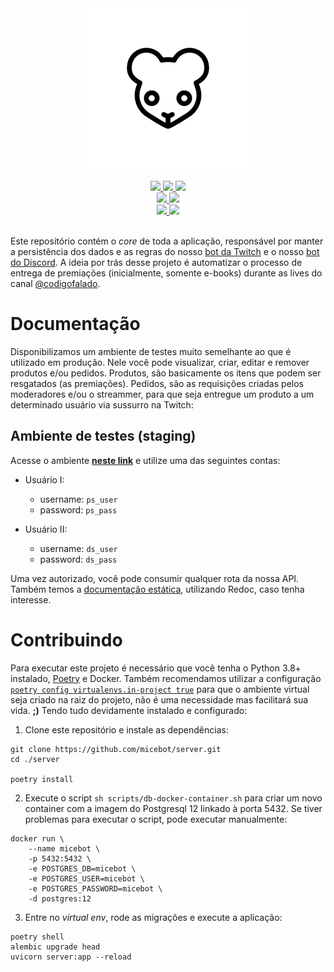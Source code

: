 <div align='center'>
    <img src='https://raw.githubusercontent.com/micebot/assets/master/images/logo-256x256.png'>
</div>
<br>
<div align='center'>
    <a href='https://github.com/psf/black'>
        <img src='https://img.shields.io/badge/code%20style-black-000000.svg'/>
    </a>
    <a href='https://github.com/micebot/server/issues'>
        <img src='https://badgen.net/github/open-issues/micebot/server'>
    </a>
    <a href='https://github.com/micebot/server/commits/development'>
        <img src='https://badgen.net/github/last-commit/micebot/server/development'>
    </a>
</div>
<div align='center'>
    <a href='https://github.com/micebot/server/actions?query=workflow%3A%22Deploy+to+staging%22'>
        <img src='https://github.com/micebot/server/workflows/Deploy%20to%20staging/badge.svg'/>
    </a>
    <a href='https://codecov.io/gh/micebot/server/branch/development'>
        <img src='https://codecov.io/gh/micebot/server/branch/development/graph/badge.svg'>
    </a>
</div>
<div align='center'>
    <a href='https://github.com/micebot/server/actions?query=workflow%3A%22Deploy+to+production%22'>
        <img src='https://github.com/micebot/server/workflows/Deploy%20to%20production/badge.svg'/>
    </a>
    <a href='https://codecov.io/gh/micebot/server/branch/master'>
        <img src='https://codecov.io/gh/micebot/server/branch/master/graph/badge.svg'>
    </a>
</div>
<br>

Este repositório contém o _core_ de toda a aplicação, responsável por manter a persistência dos dados e as regras do nosso [bot da Twitch][1] e o nosso [bot do Discord][2]. A ideia por trás desse projeto é automatizar o processo de entrega de premiações (inicialmente, somente e-books) durante as lives do canal [@codigofalado][3].

# Documentação

Disponibilizamos um ambiente de testes muito semelhante ao que é utilizado em produção. Nele você pode visualizar, criar, editar e remover produtos e/ou pedidos. Produtos, são basicamente os itens que podem ser resgatados (as premiações). Pedidos, são as requisições criadas pelos moderadores e/ou o streammer, para que seja entregue um produto a um determinado usuário via
sussurro na Twitch:

## Ambiente de testes (staging)

Acesse o ambiente [**neste link**](https://app-dev-micebot.herokuapp.com/docs) e utilize uma das seguintes contas:

- Usuário I:

  - username: `ps_user`
  - password: `ps_pass`

- Usuário II:
  - username: `ds_user`
  - password: `ds_pass`

Uma vez autorizado, você pode consumir qualquer rota da nossa API. Também temos a [documentação estática](https://app-dev-micebot.herokuapp.com/redoc), utilizando Redoc, caso tenha interesse.

# Contribuindo

Para executar este projeto é necessário que você tenha o Python 3.8+ instalado, [Poetry][4] e Docker. Também recomendamos utilizar a configuração [`poetry config virtualenvs.in-project true`][5] para que o ambiente virtual seja criado na raiz do projeto, não é uma necessidade mas facilitará sua vida. **;)** Tendo tudo devidamente instalado e configurado:

1. Clone este repositório e instale as dependências:

```
git clone https://github.com/micebot/server.git
cd ./server

poetry install
```

2. Execute o script `sh scripts/db-docker-container.sh` para criar um novo container com a imagem do Postgresql 12 linkado à porta 5432. Se tiver problemas para executar o script, pode executar manualmente:

```
docker run \
    --name micebot \
    -p 5432:5432 \
    -e POSTGRES_DB=micebot \
    -e POSTGRES_USER=micebot \
    -e POSTGRES_PASSWORD=micebot \
    -d postgres:12
```

3. Entre no _virtual env_, rode as migrações e execute a aplicação:

```
poetry shell
alembic upgrade head
uvicorn server:app --reload
```

[1]: https://github.com/micebot/pubsub
[2]: https://github.com/micebot/discord
[3]: https://www.twitch.tv/codigofalado
[4]: https://python-poetry.org/docs/#installation
[5]: https://python-poetry.org/docs/configuration/#virtualenvsin-project-boolean
